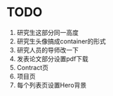 # TODO

1. 研究生这部分同一高度
2. 研究生头像搞成container的形式
3. 研究人员的导师改一下
4. 发表论文部分设置pdf下载
5. Contract页
6. 项目页
7. 每个列表页设置Hero背景